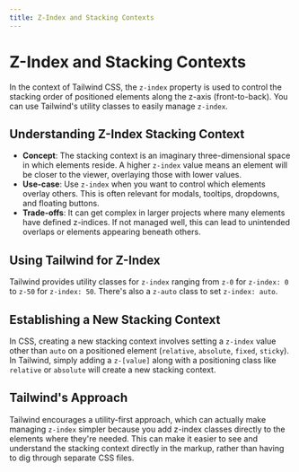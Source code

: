 ```yaml
---
title: Z-Index and Stacking Contexts
---
```


# Z-Index and Stacking Contexts

In the context of Tailwind CSS, the `z-index` property is used to control the stacking order of positioned elements along the z-axis (front-to-back). You can use Tailwind's utility classes to easily manage `z-index`.

## Understanding Z-Index Stacking Context

- **Concept**: The stacking context is an imaginary three-dimensional space in which elements reside. A higher `z-index` value means an element will be closer to the viewer, overlaying those with lower values.
- **Use-case**: Use `z-index` when you want to control which elements overlay others. This is often relevant for modals, tooltips, dropdowns, and floating buttons.
- **Trade-offs**: It can get complex in larger projects where many elements have defined z-indices. If not managed well, this can lead to unintended overlaps or elements appearing beneath others.

## Using Tailwind for Z-Index

Tailwind provides utility classes for `z-index` ranging from `z-0` for `z-index: 0` to `z-50` for `z-index: 50`. There's also a `z-auto` class to set `z-index: auto`.

## Establishing a New Stacking Context

In CSS, creating a new stacking context involves setting a `z-index` value other than `auto` on a positioned element (`relative`, `absolute`, `fixed`, `sticky`). In Tailwind, simply adding a `z-[value]` along with a positioning class like `relative` or `absolute` will create a new stacking context.

## Tailwind's Approach

Tailwind encourages a utility-first approach, which can actually make managing `z-index` simpler because you add z-index classes directly to the elements where they're needed. This can make it easier to see and understand the stacking context directly in the markup, rather than having to dig through separate CSS files.
